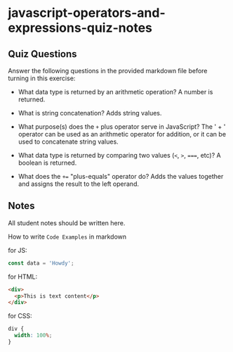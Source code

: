# javascript-operators-and-expressions-quiz-notes

## Quiz Questions

Answer the following questions in the provided markdown file before turning in this exercise:

- What data type is returned by an arithmetic operation?
  A number is returned.

- What is string concatenation?
  Adds string values.

- What purpose(s) does the `+` plus operator serve in JavaScript?
  The ' + ' operator can be used as an arithmetic operator for addition, or it can be used to concatenate string values.

- What data type is returned by comparing two values (`<`, `>`, `===`, etc)?
  A boolean is returned.

- What does the `+=` "plus-equals" operator do?
  Adds the values together and assigns the result to the left operand.

## Notes

All student notes should be written here.

How to write `Code Examples` in markdown

for JS:

```javascript
const data = 'Howdy';
```

for HTML:

```html
<div>
  <p>This is text content</p>
</div>
```

for CSS:

```css
div {
  width: 100%;
}
```
